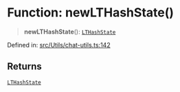 # Function: newLTHashState()

> **newLTHashState**(): [`LTHashState`](../type-aliases/LTHashState.md)

Defined in: [src/Utils/chat-utils.ts:142](https://github.com/Fokusdotid/bail/blob/3bcafd64e13ba51a595ace0ee7bd2c9c52ab1814/src/Utils/chat-utils.ts#L142)

## Returns

[`LTHashState`](../type-aliases/LTHashState.md)
